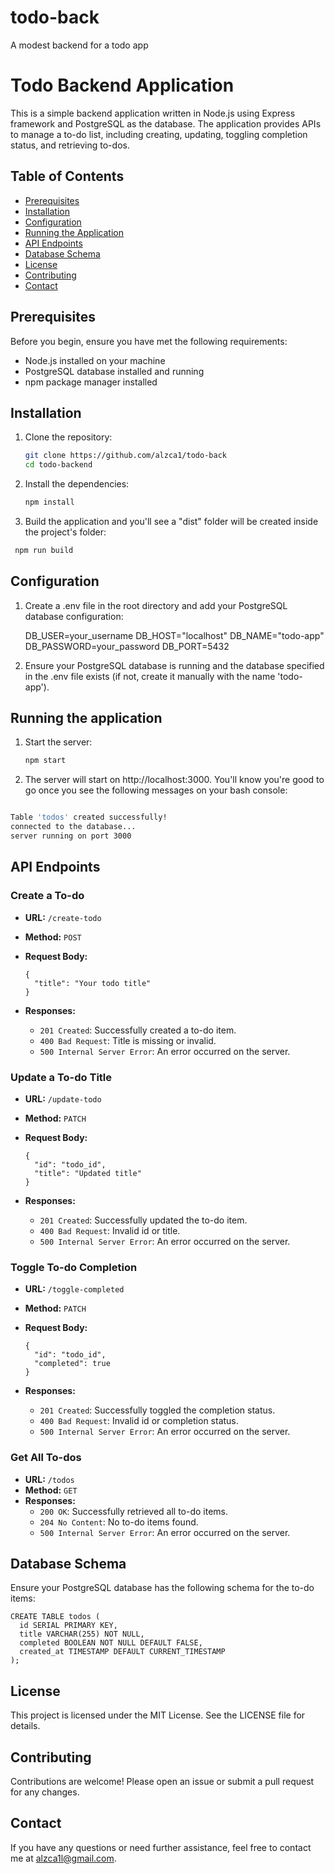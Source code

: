 # todo-back

A modest backend for a todo app

# Todo Backend Application

This is a simple backend application written in Node.js using Express framework and PostgreSQL as the database. The application provides APIs to manage a to-do list, including creating, updating, toggling completion status, and retrieving to-dos.

## Table of Contents

- [Prerequisites](#prerequisites)
- [Installation](#installation)
- [Configuration](#configuration)
- [Running the Application](#running-the-application)
- [API Endpoints](#api-endpoints)
- [Database Schema](#database-schema)
- [License](#license)
- [Contributing](#contributing)
- [Contact](#contact)

## Prerequisites

Before you begin, ensure you have met the following requirements:

- Node.js installed on your machine
- PostgreSQL database installed and running
- npm package manager installed

## Installation

1. Clone the repository:

   ```bash
   git clone https://github.com/alzca1/todo-back
   cd todo-backend

   ```

2. Install the dependencies:

   ```bash
   npm install

   ```

3. Build the application and you'll see a "dist" folder will be created inside the project's folder:

```bash
 npm run build

```

## Configuration

1. Create a .env file in the root directory and add your PostgreSQL database configuration:

   DB_USER=your_username
   DB_HOST="localhost"
   DB_NAME="todo-app"
   DB_PASSWORD=your_password
   DB_PORT=5432

2. Ensure your PostgreSQL database is running and the database specified in the .env file exists (if not, create it manually with the name 'todo-app').

## Running the application

1. Start the server:

   ```bash
   npm start

   ```

2. The server will start on http://localhost:3000. You'll know you're good to go once you see the following messages on your bash console:

```bash

Table 'todos' created successfully!
connected to the database...
server running on port 3000

```

## API Endpoints

### Create a To-do

- **URL:** `/create-todo`
- **Method:** `POST`
- **Request Body:**

  ```
  {
    "title": "Your todo title"
  }
  ```

- **Responses:**
  - `201 Created`: Successfully created a to-do item.
  - `400 Bad Request`: Title is missing or invalid.
  - `500 Internal Server Error`: An error occurred on the server.

### Update a To-do Title

- **URL:** `/update-todo`
- **Method:** `PATCH`
- **Request Body:**

  ```
  {
    "id": "todo_id",
    "title": "Updated title"
  }
  ```

- **Responses:**
  - `201 Created`: Successfully updated the to-do item.
  - `400 Bad Request`: Invalid id or title.
  - `500 Internal Server Error`: An error occurred on the server.

### Toggle To-do Completion

- **URL:** `/toggle-completed`
- **Method:** `PATCH`
- **Request Body:**

  ```
  {
    "id": "todo_id",
    "completed": true
  }
  ```

- **Responses:**
  - `201 Created`: Successfully toggled the completion status.
  - `400 Bad Request`: Invalid id or completion status.
  - `500 Internal Server Error`: An error occurred on the server.

### Get All To-dos

- **URL:** `/todos`
- **Method:** `GET`
- **Responses:**
  - `200 OK`: Successfully retrieved all to-do items.
  - `204 No Content`: No to-do items found.
  - `500 Internal Server Error`: An error occurred on the server.

## Database Schema

Ensure your PostgreSQL database has the following schema for the to-do items:

```
CREATE TABLE todos (
  id SERIAL PRIMARY KEY,
  title VARCHAR(255) NOT NULL,
  completed BOOLEAN NOT NULL DEFAULT FALSE,
  created_at TIMESTAMP DEFAULT CURRENT_TIMESTAMP
);
```

## License

This project is licensed under the MIT License. See the LICENSE file for details.

## Contributing

Contributions are welcome! Please open an issue or submit a pull request for any changes.

## Contact

If you have any questions or need further assistance, feel free to contact me at alzca1l@gmail.com.
